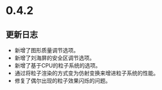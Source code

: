 # 0.4.2

## 更新日志

- 新增了图形质量调节选项。
- 新增了刘海屏的安全区调节选项。
- 新增了基于CPU的粒子系统的选项。
- 通过将粒子渲染的方式变为仿射变换来增进粒子系统的性能。
- 修复了偶尔出现的粒子效果闪烁的问题。
